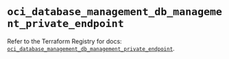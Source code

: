 # `oci_database_management_db_management_private_endpoint`

Refer to the Terraform Registry for docs: [`oci_database_management_db_management_private_endpoint`](https://registry.terraform.io/providers/oracle/oci/6.18.0/docs/resources/database_management_db_management_private_endpoint).
